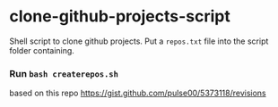 # clone-github-projects-script
Shell script to clone github projects. Put a `repos.txt` file into the script folder containing.
### Run `bash createrepos.sh`

based on this repo https://gist.github.com/pulse00/5373118/revisions
